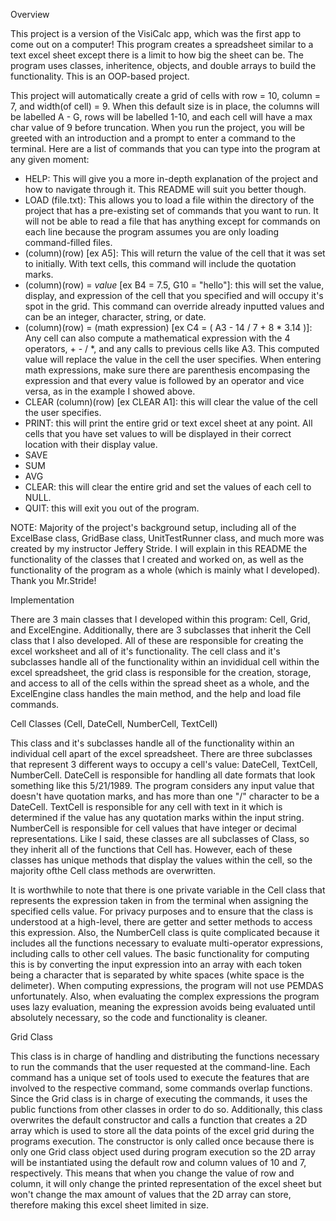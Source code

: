 Overview

This project is a version of the VisiCalc app, which was the first app to come out on a computer! This program creates a spreadsheet similar to a text excel sheet
except there is a limit to how big the sheet can be. The program uses classes, inheritence, objects, and double arrays to build the functionality. This is an OOP-based project. 

This project will automatically create a grid of cells with row = 10, column = 7, and width(of cell) = 9. When this default size is in place, the columns will be labelled A - G, rows will be labelled 1-10, and each cell will have a max char value of 9 before truncation. When you run the project, you will be greeted with an introduction and a prompt to enter a command to the terminal. Here are a list of commands that you can type into the program at any given moment:
  
 - HELP: This will give you a more in-depth explanation of the project and how to navigate through it. This README will suit you better though. 
 - LOAD (file.txt): This allows you to load a file within the directory of the project that has a pre-existing set of commands that you want to run. It will not be able to read a file that has anything except for commands on each line because the program assumes you are only loading command-filled files.
 - (column)(row) [ex A5]: This will return the value of the cell that it was set to initially. With text cells, this command will include the quotation marks.
 - (column)(row) = *value* [ex B4 = 7.5, G10 = "hello"]: this will set the value, display, and expression of the cell that you specified and will occupy it's spot in the grid. This command can override already inputted values and can be an integer, character, string, or date.
 - (column)(row) = (math expression) [ex C4 = ( A3 - 14 / 7 + 8 * 3.14 )]: Any cell can also compute a mathematical expression with the 4 operators, + - / *, and any calls to previous cells like A3. This computed value will replace the value in the cell the user specifies. When entering math expressions, make sure there are parenthesis encompasing the expression and that every value is followed by an operator and vice versa, as in the example I showed above.
 - CLEAR (column)(row) [ex CLEAR A1]: this will clear the value of the cell the user specifies.
 - PRINT: this will print the entire grid or text excel sheet at any point. All cells that you have set values to will be displayed in their correct location with their display value. 
 - SAVE 
 - SUM
 - AVG
 - CLEAR: this will clear the entire grid and set the values of each cell to NULL.
 - QUIT: this will exit you out of the program.
  
NOTE: Majority of the project's background setup, including all of the ExcelBase class, GridBase class, UnitTestRunner class, and much more was created by my instructor Jeffery Stride. I will explain in this README the functionality of the classes that I created and worked on, as well as the functionality of the program as a whole (which is mainly what I developed). Thank you Mr.Stride!

Implementation

There are 3 main classes that I developed within this program: Cell, Grid, and ExcelEngine. Additionally, there are 3 subclasses that inherit the Cell class that I also developed. All of these are responsible for creating the excel worksheet and all of it's functionality. The cell class and it's subclasses handle all of the functionality within an invididual cell within the excel spreadsheet, the grid class is responsible for the creation, storage, and access to all of the cells within the spread sheet as a whole, and the ExcelEngine class handles the main method, and the help and load file commands.

Cell Classes (Cell, DateCell, NumberCell, TextCell)
  
This class and it's subclasses handle all of the functionality within an individual cell apart of the excel spreadsheet. There are three subclasses that represent 3 different ways to occupy a cell's value: DateCell, TextCell, NumberCell. DateCell is responsible for handling all date formats that look something like this 5/21/1989. The program considers any input value that doesn't have quotation marks, and has more than one "/" character to be a DateCell. TextCell is responsible for any cell with text in it which is determined if the value has any quotation marks within the input string. NumberCell is responsible for cell values that have integer or decimal representations. Like I said, these classes are all subclasses of Class, so they inherit all of the functions that Cell has. However, each of these classes has unique methods that display the values within the cell, so the majority ofthe Cell class methods are overwritten. 
  
It is worthwhile to note that there is one private variable in the Cell class that represents the expression taken in from the terminal when assigning the specified cells value. For privacy purposes and to ensure that the class is understood at a high-level, there are getter and setter methods to access this expression. Also, the NumberCell class is quite complicated because it includes all the functions necessary to evaluate multi-operator expressions, including calls to other cell values. The basic functionality for computing this is by converting the input expression into an array with each token being a character that is separated by white spaces (white space is the delimeter). When computing expressions, the program will not use PEMDAS unfortunately. Also, when evaluating the complex expressions the program uses lazy evaluation, meaning the expression avoids being evaluated until absolutely necessary, so the code and functionality is cleaner.
  
Grid Class

This class is in charge of handling and distributing the functions necessary to run the commands that the user requested at the command-line. Each command has a unique set of tools used to execute the features that are involved to the respective command, some commands overlap functions. Since the Grid class is in charge of executing the commands, it uses the public functions from other classes in order to do so. Additionally, this class overwrites the default constructor and calls a function that creates a 2D array which is used to store all the data points of the excel grid during the programs execution. The constructor is only called once because there is only one Grid class object used during program execution so the 2D array will be instantiated using the default row and column values of 10 and 7, respectively. This means that when you change the value of row and column, it will only change the printed representation of the excel sheet but won't change the max amount of values that the 2D array can store, therefore making this excel sheet limited in size.


  
  


